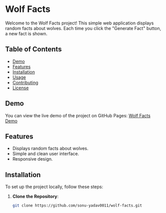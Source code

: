 # Wolf Facts

Welcome to the Wolf Facts project! This simple web application displays random facts about wolves. Each time you click the "Generate Fact" button, a new fact is shown.

## Table of Contents

- [Demo](#demo)
- [Features](#features)
- [Installation](#installation)
- [Usage](#usage)
- [Contributing](#contributing)
- [License](#license)

## Demo

You can view the live demo of the project on GitHub Pages: [Wolf Facts Demo](https://sonu-yadav0011.github.io/wolf-facts/)

## Features

- Displays random facts about wolves.
- Simple and clean user interface.
- Responsive design.

## Installation

To set up the project locally, follow these steps:

1. **Clone the Repository**:
   ```bash
   git clone https://github.com/sonu-yadav0011/wolf-facts.git
